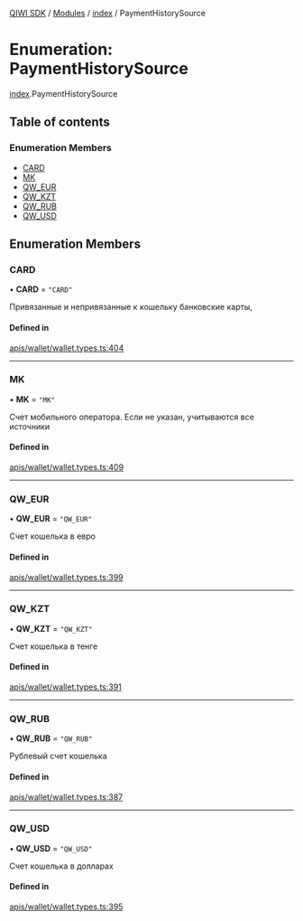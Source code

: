 [QIWI SDK](../README.md) / [Modules](../modules.md) / [index](../modules/index.md) / PaymentHistorySource

# Enumeration: PaymentHistorySource

[index](../modules/index.md).PaymentHistorySource

## Table of contents

### Enumeration Members

- [CARD](index.PaymentHistorySource.md#card)
- [MK](index.PaymentHistorySource.md#mk)
- [QW\_EUR](index.PaymentHistorySource.md#qw_eur)
- [QW\_KZT](index.PaymentHistorySource.md#qw_kzt)
- [QW\_RUB](index.PaymentHistorySource.md#qw_rub)
- [QW\_USD](index.PaymentHistorySource.md#qw_usd)

## Enumeration Members

### CARD

• **CARD** = ``"CARD"``

Привязанные и непривязанные к кошельку банковские
карты,

#### Defined in

[apis/wallet/wallet.types.ts:404](https://github.com/AlexXanderGrib/node-qiwi-sdk/blob/bc0e99e/src/apis/wallet/wallet.types.ts#L404)

___

### MK

• **MK** = ``"MK"``

Счет мобильного оператора. Если не указан, учитываются
все источники

#### Defined in

[apis/wallet/wallet.types.ts:409](https://github.com/AlexXanderGrib/node-qiwi-sdk/blob/bc0e99e/src/apis/wallet/wallet.types.ts#L409)

___

### QW\_EUR

• **QW\_EUR** = ``"QW_EUR"``

Счет кошелька в евро

#### Defined in

[apis/wallet/wallet.types.ts:399](https://github.com/AlexXanderGrib/node-qiwi-sdk/blob/bc0e99e/src/apis/wallet/wallet.types.ts#L399)

___

### QW\_KZT

• **QW\_KZT** = ``"QW_KZT"``

Счет кошелька в тенге

#### Defined in

[apis/wallet/wallet.types.ts:391](https://github.com/AlexXanderGrib/node-qiwi-sdk/blob/bc0e99e/src/apis/wallet/wallet.types.ts#L391)

___

### QW\_RUB

• **QW\_RUB** = ``"QW_RUB"``

Рублевый счет кошелька

#### Defined in

[apis/wallet/wallet.types.ts:387](https://github.com/AlexXanderGrib/node-qiwi-sdk/blob/bc0e99e/src/apis/wallet/wallet.types.ts#L387)

___

### QW\_USD

• **QW\_USD** = ``"QW_USD"``

Счет кошелька в долларах

#### Defined in

[apis/wallet/wallet.types.ts:395](https://github.com/AlexXanderGrib/node-qiwi-sdk/blob/bc0e99e/src/apis/wallet/wallet.types.ts#L395)
